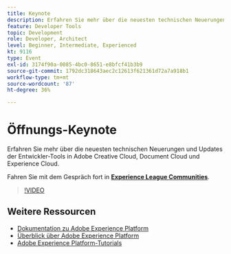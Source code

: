 ```yaml
---
title: Keynote
description: Erfahren Sie mehr über die neuesten technischen Neuerungen und Updates der Entwickler-Tools in Adobe Creative Cloud, Document Cloud und Experience Cloud.
feature: Developer Tools
topic: Development
role: Developer, Architect
level: Beginner, Intermediate, Experienced
kt: 9116
type: Event
exl-id: 3174f90a-0085-4bc0-8651-e8bfcf41b3b9
source-git-commit: 1792dc318643aec2c12613f621361d72a7a918b1
workflow-type: tm+mt
source-wordcount: '87'
ht-degree: 36%

---
```


# Öffnungs-Keynote

Erfahren Sie mehr über die neuesten technischen Neuerungen und Updates der Entwickler-Tools in Adobe Creative Cloud, Document Cloud und Experience Cloud.

Fahren Sie mit dem Gespräch fort in **[Experience League Communities](https://adobe.ly/3F2g1ym)**.

>[!VIDEO](https://video.tv.adobe.com/v/337490/?quality=12&learn=on&hidetitle=true)

## Weitere Ressourcen

- [Dokumentation zu Adobe Experience Platform](https://experienceleague.adobe.com/docs/experience-platform.html?lang=de)
- [Überblick über Adobe Experience Platform](https://experienceleague.adobe.com/docs/experience-platform/landing/home.html?lang=de)
- [Adobe Experience Platform-Tutorials](https://experienceleague.adobe.com/docs/platform-learn/tutorials/overview.html?lang=de)
